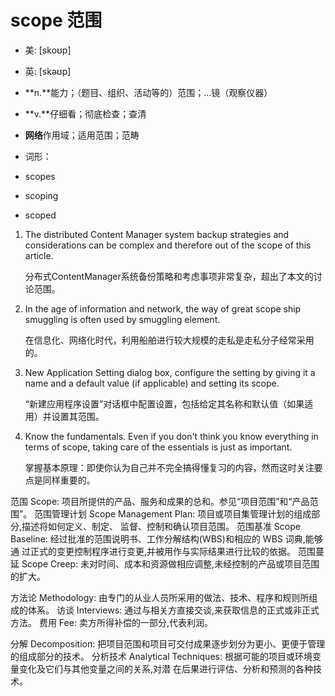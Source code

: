 # scope 范围

- 美: [skoʊp] 
- 英: [skəʊp] 

- **n.**能力；（题目、组织、活动等的）范围；…镜（观察仪器）
- **v.**仔细看；彻底检查；查清
- **网络**作用域；适用范围；范畴

- 词形：

- scopes
- scoping
- scoped

1. The distributed Content Manager system backup strategies and considerations can be complex and therefore out of the scope of this article. 

   分布式ContentManager系统备份策略和考虑事项非常复杂，超出了本文的讨论范围。

    

2. In the age of information and network, the way of great scope ship smuggling is often used by smuggling element. 

   在信息化、网络化时代，利用船舶进行较大规模的走私是走私分子经常采用的。

    

3. New Application Setting dialog box, configure the setting by giving it a name and a default value (if applicable) and setting its scope. 

   “新建应用程序设置”对话框中配置设置，包括给定其名称和默认值（如果适用）并设置其范围。

    

4. Know the fundamentals. Even if you don't think you know everything in terms of scope, taking care of the essentials is just as important. 

   掌握基本原理：即使你认为自己并不完全搞得懂复习的内容，然而这时关注要点是同样重要的。

    

范围 Scope: 项目所提供的产品、服务和成果的总和。参见“项目范围”和“产品范围”。
范围管理计划 Scope Management Plan: 项目或项目集管理计划的组成部分,描述将如何定义、制定、
监督、控制和确认项目范围。
范围基准 Scope Baseline: 经过批准的范围说明书、工作分解结构(WBS)和相应的 WBS 词典,能够通
过正式的变更控制程序进行变更,并被用作与实际结果进行比较的依据。
范围蔓延 Scope Creep: 未对时间、成本和资源做相应调整,未经控制的产品或项目范围的扩大。

方法论 Methodology: 由专门的从业人员所采用的做法、技术、程序和规则所组成的体系。
访谈 Interviews: 通过与相关方直接交谈,来获取信息的正式或非正式方法。
费用 Fee: 卖方所得补偿的一部分,代表利润。

分解 Decomposition: 把项目范围和项目可交付成果逐步划分为更小、更便于管理的组成部分的技术。
分析技术 Analytical Techniques: 根据可能的项目或环境变量变化及它们与其他变量之间的关系,对潜
在后果进行评估、分析和预测的各种技术。